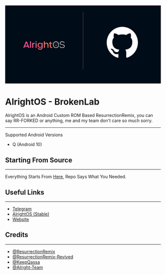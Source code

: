 ![AlrightOS](https://raw.githubusercontent.com/AlrightAndroid-Brokenlab/.github/main/profile/AlrightOS-01(2).png)

# AlrightOS - BrokenLab

AlrightOS is an Android Custom ROM Based ResurrectionRemix, you can say RR-FORKED or anything, me and my team don't care so much sorry.   

-------------------------------
Supported Android Versions

- Q (Android 10) 

## Starting From Source
---------

Everything Starts From [Here](https://github.com/AlrightAndroid-Brokenlab/platform_manifest), Repo Says What You Needed.

## Useful Links
---------
- [Telegram](https://t.me/AlrightOS)
- [AlrightOS (Stable)](https://github.com/AlrightAndroid)
- [Website](https://alrightos.xyz/)

 ## Credits
---------

- [@ResurrectionRemix](https://github.com/ResurrectionRemix)
- [@ResurrectionRemix-Revived](https://github.com/ResurrectionRemix-Revived)
- [@KeepQassa](https://github.com/KeepQassa)
- [@Alright-Team](https://github.com/Alright-Team)
